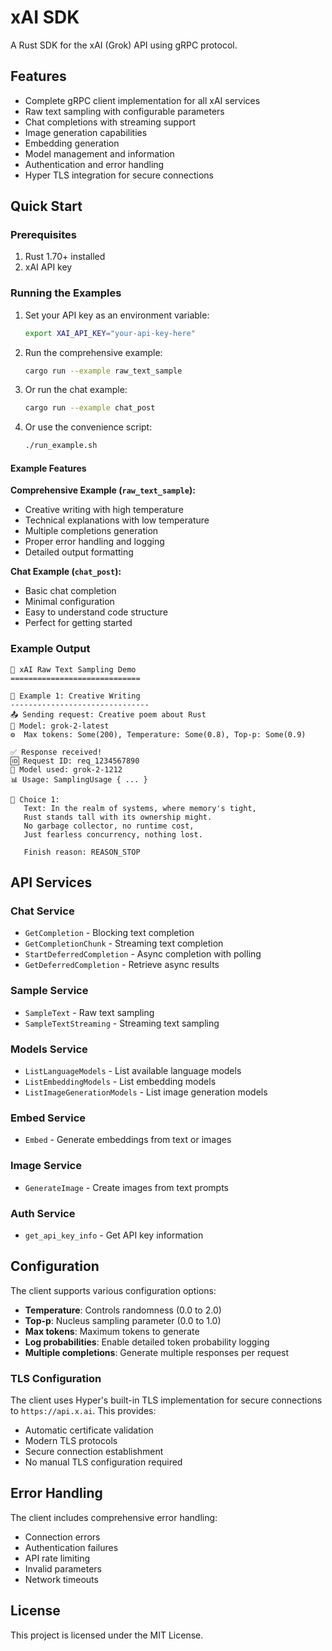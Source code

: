 # xAI SDK

A Rust SDK for the xAI (Grok) API using gRPC protocol.

## Features

- Complete gRPC client implementation for all xAI services
- Raw text sampling with configurable parameters
- Chat completions with streaming support
- Image generation capabilities
- Embedding generation
- Model management and information
- Authentication and error handling
- Hyper TLS integration for secure connections

## Quick Start

### Prerequisites

1. Rust 1.70+ installed
2. xAI API key

### Running the Examples

1. Set your API key as an environment variable:
   ```bash
   export XAI_API_KEY="your-api-key-here"
   ```

2. Run the comprehensive example:
   ```bash
   cargo run --example raw_text_sample
   ```

3. Or run the chat example:
   ```bash
   cargo run --example chat_post
   ```

4. Or use the convenience script:
   ```bash
   ./run_example.sh
   ```

#### Example Features

**Comprehensive Example (`raw_text_sample`):**
- Creative writing with high temperature
- Technical explanations with low temperature
- Multiple completions generation
- Proper error handling and logging
- Detailed output formatting

**Chat Example (`chat_post`):**
- Basic chat completion
- Minimal configuration
- Easy to understand code structure
- Perfect for getting started

### Example Output

```
🚀 xAI Raw Text Sampling Demo
=============================

📝 Example 1: Creative Writing
-------------------------------
📤 Sending request: Creative poem about Rust
🤖 Model: grok-2-latest
⚙️  Max tokens: Some(200), Temperature: Some(0.8), Top-p: Some(0.9)

✅ Response received!
🆔 Request ID: req_1234567890
🤖 Model used: grok-2-1212
📊 Usage: SamplingUsage { ... }

📄 Choice 1:
   Text: In the realm of systems, where memory's tight,
   Rust stands tall with its ownership might.
   No garbage collector, no runtime cost,
   Just fearless concurrency, nothing lost.
   
   Finish reason: REASON_STOP
```

## API Services

### Chat Service
- `GetCompletion` - Blocking text completion
- `GetCompletionChunk` - Streaming text completion
- `StartDeferredCompletion` - Async completion with polling
- `GetDeferredCompletion` - Retrieve async results

### Sample Service
- `SampleText` - Raw text sampling
- `SampleTextStreaming` - Streaming text sampling

### Models Service
- `ListLanguageModels` - List available language models
- `ListEmbeddingModels` - List embedding models
- `ListImageGenerationModels` - List image generation models

### Embed Service
- `Embed` - Generate embeddings from text or images

### Image Service
- `GenerateImage` - Create images from text prompts

### Auth Service
- `get_api_key_info` - Get API key information

## Configuration

The client supports various configuration options:

- **Temperature**: Controls randomness (0.0 to 2.0)
- **Top-p**: Nucleus sampling parameter (0.0 to 1.0)
- **Max tokens**: Maximum tokens to generate
- **Log probabilities**: Enable detailed token probability logging
- **Multiple completions**: Generate multiple responses per request

### TLS Configuration

The client uses Hyper's built-in TLS implementation for secure connections to `https://api.x.ai`. This provides:
- Automatic certificate validation
- Modern TLS protocols
- Secure connection establishment
- No manual TLS configuration required

## Error Handling

The client includes comprehensive error handling:
- Connection errors
- Authentication failures
- API rate limiting
- Invalid parameters
- Network timeouts

## License

This project is licensed under the MIT License.
